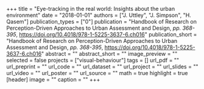 +++
title = "Eye-tracking in the real world: Insights about the urban environment"
date = "2018-01-01"
authors = ["J. Uttley", "J. Simpson", "H. Qasem"]
publication_types = ["0"]
publication = "Handbook of Research on Perception-Driven Approaches to Urban Assessment and Design, _pp. 368-395_, https://doi.org/10.4018/978-1-5225-3637-6.ch016"
publication_short = "Handbook of Research on Perception-Driven Approaches to Urban Assessment and Design, _pp. 368-395_, https://doi.org/10.4018/978-1-5225-3637-6.ch016"
abstract = ""
abstract_short = ""
image_preview = ""
selected = false
projects = ["visual-behaviour"]
tags = []
url_pdf = ""
url_preprint = ""
url_code = ""
url_dataset = ""
url_project = ""
url_slides = ""
url_video = ""
url_poster = ""
url_source = ""
math = true
highlight = true
[header]
image = ""
caption = ""
+++
